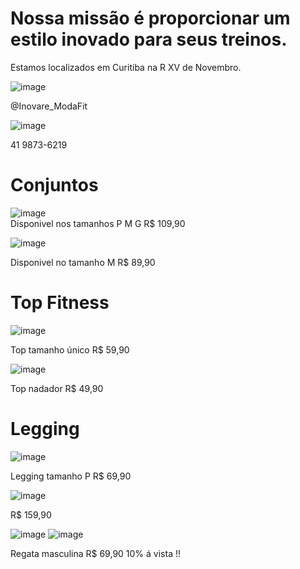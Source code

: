 # Nossa missão é proporcionar um estilo inovado para seus treinos.

Estamos localizados em Curitiba na R XV de Novembro.

![image](https://user-images.githubusercontent.com/106348895/197044193-f56bd3dc-4a27-4f8b-8a4c-80b3f147ec25.png)

@Inovare_ModaFit

![image](https://user-images.githubusercontent.com/106348895/197043810-461e84a3-42dc-4d9f-83bc-a0d6849b05c8.png)

 41 9873-6219


# Conjuntos

![image](https://user-images.githubusercontent.com/106348895/197045123-3a6616b6-528d-4908-a625-0a0ac070b86b.png)  
Disponivel nos tamanhos P M G 
R$ 109,90


![image](https://user-images.githubusercontent.com/106348895/197045335-9993c7fe-2a60-47b7-b8b1-8f5615af3115.png)

Disponivel no tamanho M
R$ 89,90



# Top Fitness

![image](https://user-images.githubusercontent.com/106348895/199599747-457ad0d5-3b06-4b3c-bb69-6c76e531dd9f.png)

Top tamanho único R$ 59,90


![image](https://user-images.githubusercontent.com/106348895/199599451-6582c14b-d4e8-4094-94f7-b45e12f06411.png)

Top nadador R$ 49,90



# Legging


![image](https://user-images.githubusercontent.com/106348895/199600323-41f38141-f8f2-4f0c-b3a1-1894699bfc3b.png)


Legging tamanho P R$ 69,90



![image](https://user-images.githubusercontent.com/106348895/199600754-8842db22-5494-4165-be95-0265669c5ca7.png)



R$ 159,90 


![image](https://user-images.githubusercontent.com/106348895/205105669-6d892e2a-3049-4f2d-9d4a-977a8fa2ce7b.png)
![image](https://user-images.githubusercontent.com/106348895/205107138-a3c70e8b-01fe-4c42-8fbf-15c558d5c2c8.png)

Regata masculina R$ 69,90
10% á vista !!


